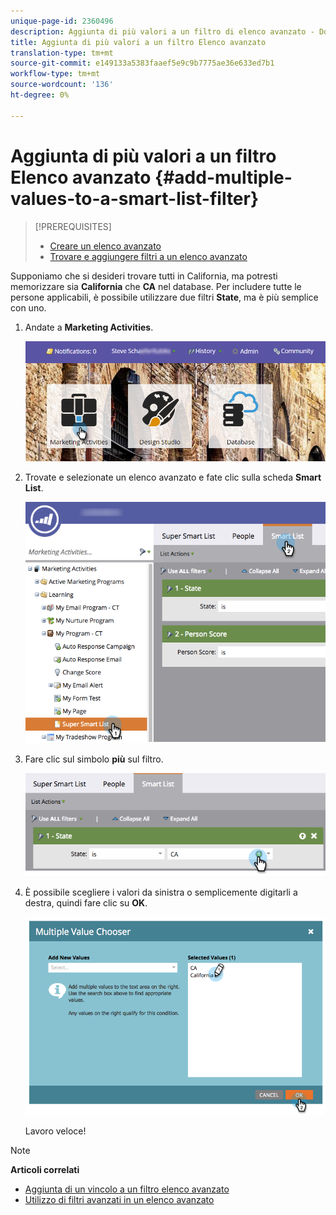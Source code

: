```yaml
---
unique-page-id: 2360496
description: Aggiunta di più valori a un filtro di elenco avanzato - Documenti Marketo - Documentazione prodotto
title: Aggiunta di più valori a un filtro Elenco avanzato
translation-type: tm+mt
source-git-commit: e149133a5383faaef5e9c9b7775ae36e633ed7b1
workflow-type: tm+mt
source-wordcount: '136'
ht-degree: 0%

---
```



# Aggiunta di più valori a un filtro Elenco avanzato {#add-multiple-values-to-a-smart-list-filter}

>[!PREREQUISITES]
>
>* [Creare un elenco avanzato](../../../../product-docs/core-marketo-concepts/smart-lists-and-static-lists/creating-a-smart-list/create-a-smart-list.md)
>* [Trovare e aggiungere filtri a un elenco avanzato](../../../../product-docs/core-marketo-concepts/smart-lists-and-static-lists/creating-a-smart-list/find-and-add-filters-to-a-smart-list.md)

>



Supponiamo che si desideri trovare tutti in California, ma potresti memorizzare sia **California** che **CA** nel database. Per includere tutte le persone applicabili, è possibile utilizzare due filtri **State**, ma è più semplice con uno.

1. Andate a **Marketing Activities**.

   ![](assets/login-marketing-activities-2.png)

1. Trovate e selezionate un elenco avanzato e fate clic sulla scheda **Smart List**.

   ![](assets/smarlist-choosefilters.png)

1. Fare clic sul simbolo **più** sul filtro.

   ![](assets/smartlist-plussignhand-.png)

1. È possibile scegliere i valori da sinistra o semplicemente digitarli a destra, quindi fare clic su **OK**.

   ![](assets/image2014-9-11-17-3a51-3a39.png)

   Lavoro veloce!

>[!NOTE]
>
>**Articoli correlati**
>
>* [Aggiunta di un vincolo a un filtro elenco avanzato](add-a-constraint-to-a-smart-list-filter.md)
>* [Utilizzo di filtri avanzati in un elenco avanzato](using-advanced-smart-list-rule-logic.md)

>



